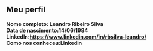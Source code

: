 Meu perfil
-------

**Nome completo: Leandro Ribeiro Silva**   
**Data de nascimento:14/06/1984**   
**LinkedIn:https://www.linkedin.com/in/rbsilva-leandro/**    
**Como nos conheceu:Linkedin**   
